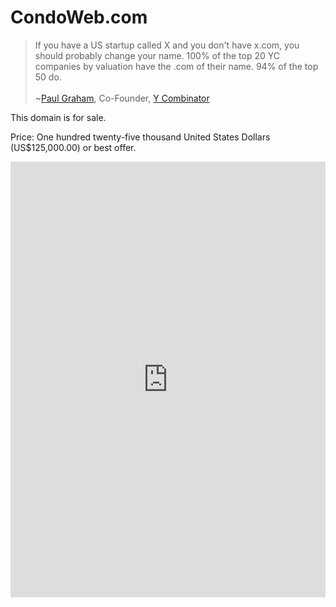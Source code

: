 ---
---
CondoWeb.com
===

>If you have a US startup called X and you don't have x.com, you should probably change your name. 100% of the top 20 YC companies by valuation have the .com of their name. 94% of the top 50 do.<br/>&nbsp;<br/> ~[Paul Graham](http://paulgraham.com/name.html), Co-Founder, [Y Combinator](http://ycombinator.com)

This domain is for sale.

Price: One hundred twenty-five thousand United States Dollars (US$125,000.00) or best offer.

<iframe height="697" allowTransparency="true" frameborder="0" scrolling="no" style="width:100%;border:none"  src="https://wisdomgroup.wufoo.com/embed/s1kxy5mk1q4e7g8/"><a href="https://wisdomgroup.wufoo.com/forms/s1kxy5mk1q4e7g8/">Fill out my Wufoo form!</a></iframe>

